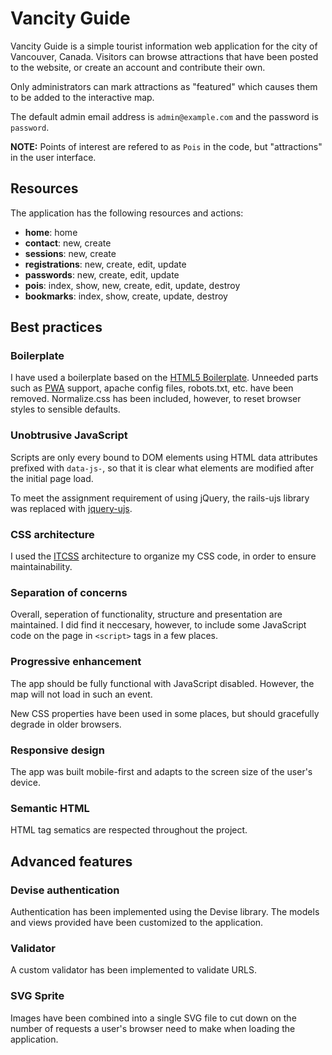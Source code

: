 # Vancity Guide

Vancity Guide is a simple tourist information web application for the city of Vancouver, Canada. Visitors can browse attractions that have been posted to the website, or create an account and contribute their own.

Only administrators can mark attractions as "featured" which causes them to be added to the interactive map.

The default admin email address is `admin@example.com` and the password is `password`.

**NOTE:** Points of interest are refered to as `Pois` in the code, but "attractions" in the user interface.

## Resources

The application has the following resources and actions:

* **home**: home
* **contact**: new, create
* **sessions**: new, create
* **registrations**: new, create, edit, update
* **passwords**: new, create, edit, update
* **pois**: index, show, new, create, edit, update, destroy
* **bookmarks**: index, show, create, update, destroy

## Best practices

### Boilerplate

I have used a boilerplate based on the [HTML5 Boilerplate](https://html5boilerplate.com/). Unneeded parts such as [PWA](https://developer.mozilla.org/en-US/docs/Web/Progressive_web_apps) support, apache config files, robots.txt, etc. have been removed. Normalize.css has been included, however, to reset browser styles to sensible defaults.

### Unobtrusive JavaScript

Scripts are only every bound to DOM elements using HTML data attributes prefixed with `data-js-`, so that it is clear what elements are modified after the initial page load.

To meet the assignment requirement of using jQuery, the rails-ujs library was replaced with [jquery-ujs](https://github.com/rails/jquery-ujs).

### CSS architecture

I used the [ITCSS](https://www.xfive.co/blog/itcss-scalable-maintainable-css-architecture/) architecture to organize my CSS code, in order to ensure maintainability.

### Separation of concerns

Overall, seperation of functionality, structure and presentation are maintained. I did find it neccesary, however, to include some JavaScript code on the page in `<script>` tags in a few places.

### Progressive enhancement

The app should be fully functional with JavaScript disabled. However, the map will not load in such an event.

New CSS properties have been used in some places, but should gracefully degrade in older browsers.

### Responsive design

The app was built mobile-first and adapts to the screen size of the user's device.

### Semantic HTML

HTML tag sematics are respected throughout the project.

## Advanced features

### Devise authentication

Authentication has been implemented using the Devise library. The models and views provided have been customized to the application.

### Validator

A custom validator has been implemented to validate URLS.

### SVG Sprite

Images have been combined into a single SVG file to cut down on the number of requests a user's browser need to make when loading the application.